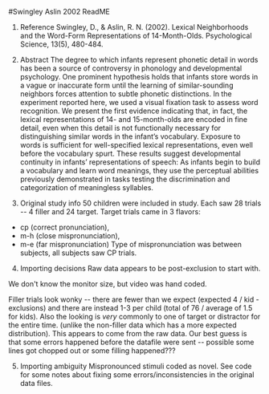 #Swingley Aslin 2002 ReadME

1. Reference
Swingley, D., & Aslin, R. N. (2002). Lexical Neighborhoods and the Word-Form Representations of 14-Month-Olds. Psychological Science, 13(5), 480-484.

2. Abstract
The degree to which infants represent phonetic detail in
words has been a source of controversy in phonology and developmental psychology. One prominent hypothesis holds that infants store words
in a vague or inaccurate form until the learning of similar-sounding
neighbors forces attention to subtle phonetic distinctions. In the experiment reported here, we used a visual fixation task to assess word recognition. We present the first evidence indicating that, in fact, the lexical
representations of 14- and 15-month-olds are encoded in fine detail,
even when this detail is not functionally necessary for distinguishing
similar words in the infant’s vocabulary. Exposure to words is sufficient
for well-specified lexical representations, even well before the vocabulary spurt. These results suggest developmental continuity in infants’
representations of speech: As infants begin to build a vocabulary and
learn word meanings, they use the perceptual abilities previously demonstrated in tasks testing the discrimination and categorization of meaningless syllables.


3. Original study info
50 children were included in study. Each saw 28 trials -- 4 filler and 24 target. 
Target trials came in 3 flavors: 
 - cp (correct pronunciation), 
 - m-h (close mispronunciation),
 - m-e (far mispronunciation)
Type of mispronunciation was between subjects, all subjects saw CP trials. 

4. Importing decisions
Raw data appears to be post-exclusion to start with. 

We don't know the monitor size, but video was hand coded.

Filler trials look wonky -- there are fewer than we expect (expected 4 / kid - exclusions) and there are instead 1-3 per child (total of 76 / average of 1.5 for kids). Also the looking is *very* commonly to one of target or distractor for the entire time. (unlike the non-filler data which has a more expected distribution). This appears to come from the raw data. Our best guess is that some errors happened before the datafile were sent -- possible some lines got chopped out or some filling happened???


5. Importing ambiguity
Mispronounced stimuli coded as novel. See code for some notes about fixing some errors/inconsistencies in the original data files. 